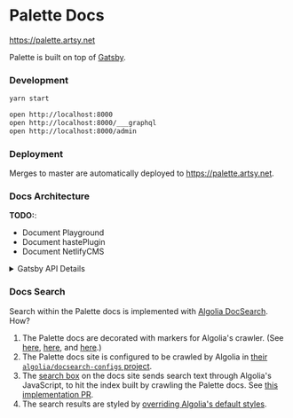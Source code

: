 # Palette Docs

https://palette.artsy.net

Palette is built on top of [Gatsby](https://www.gatsbyjs.org/).

### Development

```sh
yarn start

open http://localhost:8000
open http://localhost:8000/___graphql
open http://localhost:8000/admin
```

### Deployment

Merges to master are automatically deployed to https://palette.artsy.net.

### Docs Architecture

**TODO:**:

- Document Playground
- Document hastePlugin
- Document NetlifyCMS

<details>
  <summary>Gatsby API Details</summary>

1.  **`gatsby-browser.js`**: This file is where Gatsby expects to find any usage
    of the [Gatsby browser APIs](https://www.gatsbyjs.org/docs/browser-apis/)
    (if any). These allow customization/extension of default Gatsby settings
    affecting the browser.
1.  **`gatsby-config.js`**: This is the main configuration file for a Gatsby
    site. This is where you can specify information about your site (metadata)
    like the site title and description, which Gatsby plugins you’d like to
    include, etc. (Check out the
    [config docs](https://www.gatsbyjs.org/docs/gatsby-config/) for more
    detail).
1.  **`gatsby-node.js`**: This file is where Gatsby expects to find any usage of
    the [Gatsby Node APIs](https://www.gatsbyjs.org/docs/node-apis/) (if any).
    These allow customization/extension of default Gatsby settings affecting
    pieces of the site build process.
1.  **`gatsby-ssr.js`**: This file is where Gatsby expects to find any usage of
    the
    [Gatsby server-side rendering APIs](https://www.gatsbyjs.org/docs/ssr-apis/)
    (if any). These allow customization of default Gatsby settings affecting
    server-side rendering.

</details>

### Docs Search

Search within the Palette docs is implemented with [Algolia DocSearch](https://docsearch.algolia.com/). How? 

1. The Palette docs are decorated with markers for Algolia's crawler. (See [here](https://github.com/artsy/palette/blob/5928d6ef3baeb9cfab4cdecb5fa496a5393b1d35/packages/palette-docs/src/layouts/MainLayout.tsx#L35-L36), [here](https://github.com/artsy/palette/blob/5928d6ef3baeb9cfab4cdecb5fa496a5393b1d35/packages/palette-docs/src/layouts/MainLayout.tsx#L51), and [here](https://github.com/artsy/palette/blob/5928d6ef3baeb9cfab4cdecb5fa496a5393b1d35/packages/palette-docs/src/layouts/MainLayout.tsx#L63).)
2. The Palette docs site is configured to be crawled by Algolia in [their `algolia/docsearch-configs` project](https://github.com/algolia/docsearch-configs/blob/master/configs/artsy_palette.json).
3. The [search box](https://github.com/artsy/palette/blob/5928d6ef3baeb9cfab4cdecb5fa496a5393b1d35/packages/palette-docs/src/components/Sidebar/SearchBox.tsx#L13) on the docs site sends search text through Algolia's JavaScript, to hit the index built by crawling the Palette docs. See [this implementation PR](https://github.com/artsy/palette/pull/642).
4. The search results are styled by [overriding Algolia's default styles](https://github.com/artsy/palette/blob/5928d6ef3baeb9cfab4cdecb5fa496a5393b1d35/packages/palette-docs/src/components/Sidebar/algolia.css#L15). 